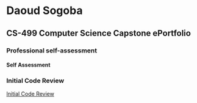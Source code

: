 # Daoud Sogoba 
## CS-499 Computer Science Capstone ePortfolio
### Professional self-assessment

#### Self Assessment 



### Initial Code Review
[Initial Code Review](https://www.youtube.com/watch?v=1k84q5B1Oro)